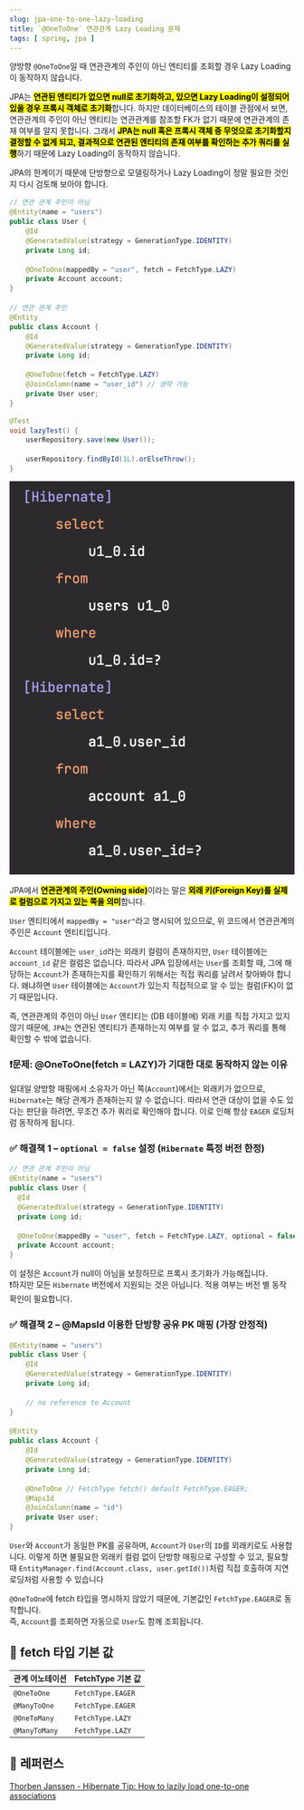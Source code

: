 ```yaml
---
slug: jpa-one-to-one-lazy-loading
title: `@OneToOne` 연관관계 Lazy Loading 문제
tags: [ spring, jpa ]
---
```


양방향 `@OneToOne`일 때 연관관계의 주인이 아닌 엔티티를 조회할 경우 Lazy Loading이 동작하지 않습니다.

JPA는 <mark>**연관된 엔티티가 없으면 null로 초기화하고, 있으면 Lazy Loading이 설정되어 있을 경우 프록시 객체로 초기화**</mark>합니다. 하지만 데이터베이스의 테이블 관점에서 보면, 연관관계의 주인이 아닌 엔티티는 연관관계를 참조할 FK가 없기 때문에 연관관계의 존재 여부를 알지 못합니다. 그래서 <mark>**JPA는 null 혹은 프록시 객체 중 무엇으로 초기화할지 결정할 수 없게 되고, 결과적으로 연관된 엔티티의 존재 여부를 확인하는 추가 쿼리를 실행**</mark>하기 때문에 Lazy Loading이 동작하지 않습니다.

JPA의 한계이기 때문에 단방향으로 모델링하거나 Lazy Loading이 정말 필요한 것인지 다시 검토해 보아야 합니다.

```java
// 연관 관계 주인이 아님
@Entity(name = "users")
public class User {
    @Id
    @GeneratedValue(strategy = GenerationType.IDENTITY)
    private Long id;

    @OneToOne(mappedBy = "user", fetch = FetchType.LAZY)
    private Account account;
}

// 연관 관계 주인
@Entity
public class Account {
    @Id
    @GeneratedValue(strategy = GenerationType.IDENTITY)
    private Long id;

    @OneToOne(fetch = FetchType.LAZY)
    @JoinColumn(name = "user_id") // 생략 가능
    private User user;
}
```
```java
@Test
void lazyTest() {
    userRepository.save(new User());

    userRepository.findById(1L).orElseThrow();
}
```
![OneToOne Result](img/one-to-one-result.png)

JPA에서 <mark>**연관관계의 주인(Owning side)**</mark>이라는 말은 <mark>**외래 키(Foreign Key)를 실제로 컬럼으로 가지고 있는 쪽을 의미**</mark>합니다.

`User` 엔티티에서 `mappedBy = "user"`라고 명시되어 있으므로, 위 코드에서 연관관계의 주인은 `Account` 엔티티입니다.

`Account` 테이블에는 `user_id`라는 외래키 컬럼이 존재하지만, `User` 테이블에는 `account_id` 같은 컬럼은 없습니다.
따라서 JPA 입장에서는 `User`를 조회할 때, 그에 해당하는 `Account`가 존재하는지를 확인하기 위해서는 직접 쿼리를 날려서 찾아봐야 합니다.
왜냐하면 `User` 테이블에는 `Account`가 있는지 직접적으로 알 수 있는 컬럼(FK)이 없기 때문입니다.

즉, 연관관계의 주인이 아닌 `User` 엔티티는 (DB 테이블에) 외래 키를 직접 가지고 있지 않기 때문에, `JPA`는 연관된 엔티티가 존재하는지 여부를 알 수 없고, 추가 쿼리를 통해 확인할 수 밖에 없습니다.

### ❗문제: @OneToOne(fetch = LAZY)가 기대한 대로 동작하지 않는 이유
일대일 양방향 매핑에서 소유자가 아닌 쪽(`Account`)에서는 외래키가 없으므로, `Hibernate`는 해당 관계가 존재하는지 알 수 없습니다.
따라서 연관 대상이 없을 수도 있다는 판단을 하려면, 무조건 추가 쿼리로 확인해야 합니다. 이로 인해 항상 `EAGER` 로딩처럼 동작하게 됩니다.

### ✅ 해결책 1 – `optional = false` 설정 (`Hibernate` 특정 버전 한정)
```java
// 연관 관계 주인이 아님
@Entity(name = "users")
public class User {
  @Id
  @GeneratedValue(strategy = GenerationType.IDENTITY)
  private Long id;

  @OneToOne(mappedBy = "user", fetch = FetchType.LAZY, optional = false)
  private Account account;
}
```
이 설정은 `Account`가 null이 아님을 보장하므로 프록시 초기화가 가능해집니다.  
❗하지만 모든 `Hibernate` 버전에서 지원되는 것은 아닙니다. 적용 여부는 버전 별 동작 확인이 필요합니다.

### ✅ 해결책 2 – @MapsId 이용한 단방향 공유 PK 매핑 (가장 안정적)
```java
@Entity(name = "users")
public class User {
    @Id
    @GeneratedValue(strategy = GenerationType.IDENTITY)
    private Long id;
    
    // no reference to Account
}

@Entity
public class Account {
    @Id
    @GeneratedValue(strategy = GenerationType.IDENTITY)
    private Long id;

    @OneToOne // FetchType fetch() default FetchType.EAGER;
    @MapsId
    @JoinColumn(name = "id")
    private User user;
}
```
`User`와 `Account`가 동일한 PK를 공유하며, `Account`가 `User`의 `ID`를 외래키로도 사용합니다.
이렇게 하면 불필요한 외래키 컬럼 없이 단방향 매핑으로 구성할 수 있고, 필요할 때 `EntityManager.find(Account.class, user.getId())`처럼 직접 호출하여 지연 로딩처럼 사용할 수 있습니다

`@OneToOne`에 fetch 타입을 명시하지 않았기 때문에, 기본값인 `FetchType.EAGER`로 동작합니다.  
즉, `Account`를 조회하면 자동으로 `User`도 함께 조회됩니다.

## 📌 fetch 타입 기본 값
| 관계 어노테이션 | FetchType 기본 값    |
|----------------|-------------------|
| `@OneToOne`    | `FetchType.EAGER` |
| `@ManyToOne`   | `FetchType.EAGER` |
| `@OneToMany`   | `FetchType.LAZY`  |
| `@ManyToMany`  | `FetchType.LAZY`  |

## 🔗 레퍼런스
[Thorben Janssen - Hibernate Tip: How to lazily load one-to-one associations](https://thorben-janssen.com/hibernate-tip-lazy-loading-one-to-one/)